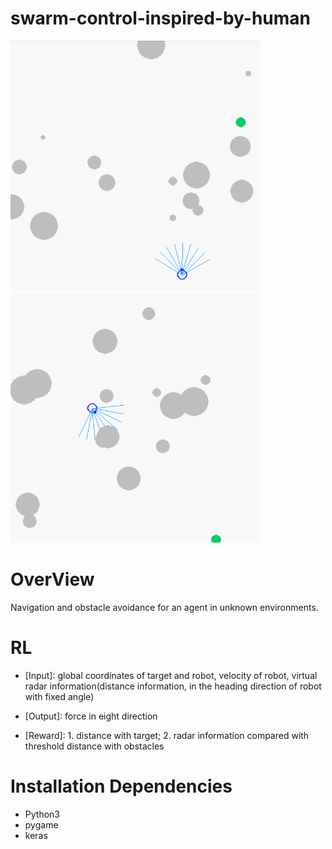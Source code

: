 # swarm-control-inspired-by-human
<img src="images/agent.gif" width="400" > <img src="images/agents.gif" width="400" >

# OverView
Navigation and obstacle avoidance for an agent in unknown environments.

# RL
- [Input]: global coordinates of target and robot, velocity of robot, virtual radar information(distance information, in the heading direction of robot with fixed angle)

- [Output]: force in eight direction

- [Reward]: 1. distance with target; 2. radar information compared with threshold distance with obstacles

# Installation Dependencies
* Python3
* pygame
* keras
